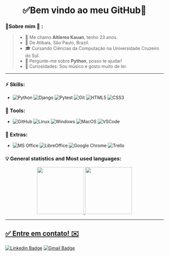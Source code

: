 <h1 align="center"> 
	✅Bem vindo ao meu GitHub🚀
</h1>

### 👦Sobre mim :seedling: : 
> - 👋 Me chamo **Altieres Kauan**, tenho 23 anos.
> - 📌  De Atibaia, São Paulo, Brazil.
> - 🎓 Cursando Ciências da Computação na Universidade Cruzeiro do Sul. 
> - 💬 Pergunte-me sobre **Python**, posso te ajudar!
> - 🔭 Curiosidades: Sou músico e gosto muito de ler.
<hr>

### ⚡ Skills:
- ![Python](https://img.shields.io/badge/-Python-3776AB?&logo=Python&logoColor=FFFFFF) ![Django](https://img.shields.io/badge/-Django-green?&logo=django&logoColor=FFFFFF) ![Pytest](https://img.shields.io/badge/-Pytest-0A9EDC?&logo=Pytest&logoColor=FFFFFF) ![Git](https://img.shields.io/badge/-Git-F05032?&logo=git&logoColor=FFFFFF) ![HTML5](https://img.shields.io/badge/-HTML5-E34F26?&logo=HTML5&logoColor=FFFFFF) ![CSS3](https://img.shields.io/badge/-CSS3-blue?&logo=css3&logoColor=FFFFFF)

### 🧰 Tools:
- ![GitHub](https://img.shields.io/badge/-GitHub-181717?&logo=GitHub&logoColor=FFFFFF) ![Linux](https://img.shields.io/badge/-Linux-181717?&logo=Linux&logoColor=FFFFFF) ![Windows](https://img.shields.io/badge/-Windows-0078D6?&logo=Windows&logoColor=FFFFFF) ![MacOS](https://img.shields.io/badge/-MacOS-black?&logo=apple&logoColor=FFFFFF) ![VSCode](https://img.shields.io/badge/-VSCode-007ACC?&logo=Visual%20Studio%20Code&logoColor=FFFFFF)

### 🧩 Extras:
- ![MS Office](https://img.shields.io/badge/-MS%20Office-orange?&logo=microsoftoffice&logoColor=FFFFFF) ![LibreOffice](https://img.shields.io/badge/-LibreOffice-18A303?&logo=LibreOffice&logoColor=FFFFFF) ![Google Chrome](https://img.shields.io/badge/-Google%20Chrome-4285F4?&logo=GoogleChrome&logoColor=FFFFFF) ![Trello](https://img.shields.io/badge/-Trello-0052CC?&logo=Trello&logoColor=FFFFFF)
 
### :bulb: General statistics and Most used languages:
<div align="center">
  <a href="https://github.com/Kauan-Santos">
  <img height="149em" src="https://github-readme-stats.vercel.app/api?username=Kauan-Santos&show_icons=true&theme=dracula&include_all_commits=true&count_private=true"/>
  <img height="149em" src="https://github-readme-stats.vercel.app/api/top-langs/?username=Kauan-Santos&layout=compact&langs_count=7&theme=dracula"/>
</div>

<hr>

## ✅ Entre em contato! ✉️

[![Linkedin Badge](https://img.shields.io/badge/-LinkedIn-blue?style=flat-square&logo=Linkedin&logoColor=white&link=https://linkedin.com/in/altiereskauan)](https://www.linkedin.com/in/altiereskauan)
 [![Gmail Badge](https://img.shields.io/badge/-kasantos.business@gmail.com-c14438?style=flat-square&logo=Gmail&logoColor=white&link=mailto:kasantos.business@gmail.com)](mailto:kasantos.business@gmail.com)
